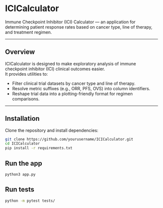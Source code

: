 # ICICalculator

Immune Checkpoint Inhibitor (ICI) Calculator — an application for determining patient response rates based on cancer type, line of therapy, and treatment regimen.

---

## Overview
ICICalculator is designed to make exploratory analysis of immune checkpoint inhibitor (ICI) clinical outcomes easier.  
It provides utilities to:
- Filter clinical trial datasets by cancer type and line of therapy.
- Resolve metric suffixes (e.g., ORR, PFS, OVS) into column identifiers.
- Reshape trial data into a plotting-friendly format for regimen comparisons.

---


##  Installation
Clone the repository and install dependencies:

```bash
git clone https://github.com/yourusername/ICICalculator.git
cd ICICalculator
pip install -r requirements.txt 
```
## Run the app 

```bash
python3 app.py
```

## Run tests 

```bash
python -m pytest tests/
```

